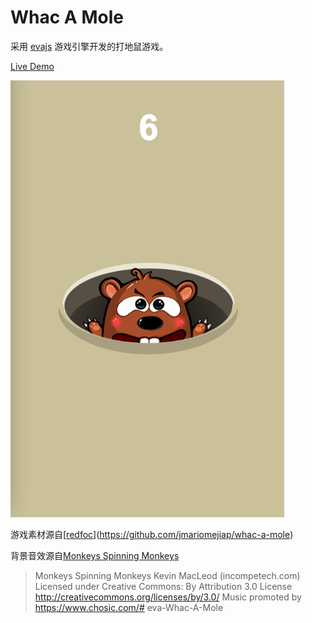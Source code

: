 # Whac A Mole

采用 [evajs](https://github.com/eva-engine/eva.js) 游戏引擎开发的打地鼠游戏。

[Live Demo](https://codetyphon.github.io/eva-Whac-A-Mole/)

![](screen.png)


游戏素材源自[[redfoc](https://github.com/jmariomejiap/whac-a-mole)](https://github.com/jmariomejiap/whac-a-mole)

背景音效源自[Monkeys Spinning Monkeys](https://www.chosic.com/download-audio/?t=27247&tag=all)

>Monkeys Spinning Monkeys Kevin MacLeod (incompetech.com)
Licensed under Creative Commons: By Attribution 3.0 License
http://creativecommons.org/licenses/by/3.0/
Music promoted by https://www.chosic.com/# eva-Whac-A-Mole
